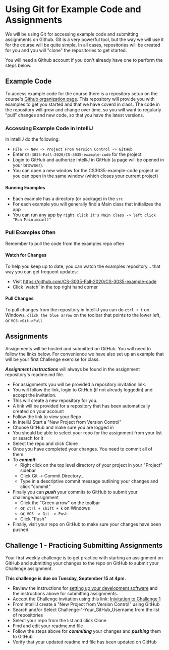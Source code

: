 # Using Git for Example Code and Assignments

We will be using Git for accessing example code and submitting assignments on Github. Git is a very powerful tool, but the way we will use it for the course will be quite simple. In all cases, repositories will be created for you and you will "clone" the repositories to get started.

You will need a Github account if you don't already have one to perform the steps below.

## Example Code

To access example code for the course there is a repository setup on the course's [Github organization page](https://CS-3035-Fall-2020.github.io). This repository will provide you with examples to get you started and that we have coverd in class. The code in the repository will grow and change over time, so you will want to regularly "pull" changes and new code, so that you have the latest versions.

### Accessing Example Code in IntelliJ

In IntelliJ do the following:

- ```File -> New -> Project From Version Control -> GitHub```
- Enter ```CS-3035-Fall-2020/CS-3035-example-code``` for the project
- Login to GitHub and authorize IntelliJ in GitHub (a page will be opened in your browser).
- You can open a new window for the CS3035-example-code project or you can open in the same window (which closes your current project)

#### Running Examples

- Each example has a directory (or package) in the ```src```
- For each example you will generally find a Main class that initializes the app
- You can run any app by ```right click it's Main class -> left click "Run Main.main()"```

### Pull Examples Often

Remember to pull the code from the examples repo often

#### Watch for Changes

To help you keep up to date, you can watch the examples repository... that way you can get frequent updates:

- Visit <https://github.com/CS-3035-Fall-2020/CS-3035-example-code>
- Click 'watch' in the top right hand corner

#### Pull Changes

To pull changes from the repository in IntelliJ you can do ```ctrl + t``` on Windows, ```click the blue arrow``` on the toolbar that points to the lower left, or ```VCS->Git->Pull```

## Assignments

Assignments will be hosted and submitted on GitHub. You will need to follow the links below. For convenience we have also set up an example that will be your first Challenge exercise for class.

***Assignment instructions*** will always be found in the assignment repository's readme.md file.

- For assignments you will be provided a repository invitation link.
- You will follow the link, login to GitHub (if not already loggedin) and accept the invitation.
- This will create a new repository for you.
- A link will be provided for a repository that has been automatically created on your account
- Follow the link to view your Repo
- In IntelliJ Start a "New Project from Version Control"
- Choose GitHub and make sure you are logged in
- You should be able to select your repo for the assignment from your list or search for it
- Select the repo and click Clone
- Once you have completed your changes. You need to commit all of them.
- To ***commit***:
  - Right click on the top level directory of your project in your "Project" sidebar
  - Click Git -> Commit Directory...
  - Type in a descriptive commit message outlining your changes and click "commit"
- Finally you can ***push*** your commits to GitHub to submit your challenge/assignment
  - Click the "Green arrow" on the toolbar
  - or, ```ctrl + shift + k``` on Windows
  - or, ```VCS -> Git -> Push```
  - Click "Push"
- Finally, visit your repo on GitHub to make sure your changes have been pushed.

## Challenge 1 - Practicing Submitting Assignments

Your first weekly challenge is to get practice with starting an assignment on GitHub and submitting your changes to the repo on GitHub to submit your Challenge assignment.

**This challenge is due on Tuesday, September 15 at 4pm.**

- Review the instructions for [setting up your development software](CS3035-software-setup.md) and the instructions above for submitting assignments.
- Accept the Challenge invitation using this link: [Inivitation to Challenge 1](https://classroom.github.com/a/kCfudltV)
- From IntelliJ create a "New Project from Version Control" using GitHub
- Search and/or Select Challenge-1-Your_GitHub_Username from the list of repositories
- Select your repo from the list and click Clone
- Find and edit your readme.md file
- Follow the steps above for ***commiting*** your changes and ***pushing*** them to GitHub
- Verify that your updated readme.md file has been updated on GitHub

